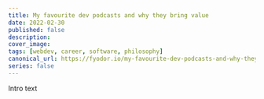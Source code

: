 ```yaml
---
title: My favourite dev podcasts and why they bring value
date: 2022-02-30
published: false
description:
cover_image:
tags: [webdev, career, software, philosophy]
canonical_url: https://fyodor.io/my-favourite-dev-podcasts-and-why-they-bring-value/
series: false
---
```


Intro text